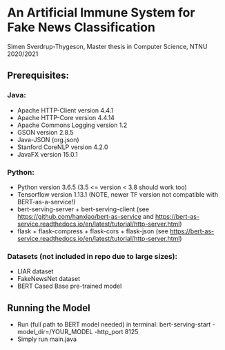 # An Artificial Immune System for Fake News Classification

Simen Sverdrup-Thygeson, Master thesis in Computer Science, NTNU 2020/2021


## Prerequisites:
### Java:
* Apache HTTP-Client version 4.4.1
* Apache HTTP-Core version 4.4.14
* Apache Commons Logging version 1.2
* GSON version 2.8.5
* Java-JSON (org.json)
* Stanford CoreNLP version 4.2.0
* JavaFX version 15.0.1

### Python:
* Python version 3.6.5 (3.5 <= version < 3.8 should work too)
* Tensorflow version 1.13.1 (NOTE, newer TF version not compatible with BERT-as-a-service!)
* bert-serving-server + bert-serving-client (see https://github.com/hanxiao/bert-as-service and https://bert-as-service.readthedocs.io/en/latest/tutorial/http-server.html)
* flask + flask-compress + flask-cors + flask-json (see https://bert-as-service.readthedocs.io/en/latest/tutorial/http-server.html)

### Datasets (not included in repo due to large sizes):
* LIAR dataset
* FakeNewsNet dataset
* BERT Cased Base pre-trained model



## Running the Model
* Run (full path to BERT model needed) in terminal:
    bert-serving-start -model_dir=/YOUR_MODEL -http_port 8125
* Simply run main.java
